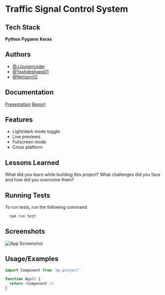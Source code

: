 # Traffic Signal Control System


## Tech Stack

**Python**
**Pygame**
**Keras**

## Authors

- [@JJsupercoder](https://github.com/JJsupercoder)
- [@Yashdeshapp01](https://github.com/Yashdeshapp01)
- [@Netizen02](https://github.com/Netizen02)

## Documentation

[Presentation](https://www.canva.com/design/DAFh0_-M5DE/N_SIVnf4luzizx4WF6pYOg/edit?utm_content=DAFh0_-M5DE&utm_campaign=designshare&utm_medium=link2&utm_source=sharebutton)
[Report](https://www.report.com/design/)


## Features

- Light/dark mode toggle
- Live previews
- Fullscreen mode
- Cross platform


## Lessons Learned

What did you learn while building this project? What challenges did you face and how did you overcome them?


## Running Tests

To run tests, run the following command

```bash
  npm run test
```


## Screenshots

![App Screenshot](https://via.placeholder.com/468x300?text=App+Screenshot+Here)


## Usage/Examples

```javascript
import Component from 'my-project'

function App() {
  return <Component />
}
```

